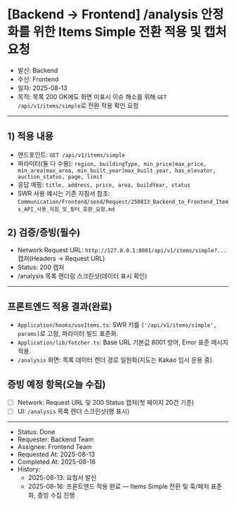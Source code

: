 # [Backend → Frontend] /analysis 안정화를 위한 Items Simple 전환 적용 및 캡처 요청

- 발신: Backend
- 수신: Frontend
- 일자: 2025-08-13
- 목적: 목록 200 OK에도 화면 미표시 이슈 해소를 위해 `GET /api/v1/items/simple`로 전환 적용 확인 요청

---

## 1) 적용 내용

- 엔드포인트: `GET /api/v1/items/simple`
- 파라미터(둘 다 수용): `region, buildingType, min_price|max_price, min_area|max_area, min_built_year|max_built_year, has_elevator, auction_status, page, limit`
- 응답 매핑: `title, address, price, area, buildYear, status`
- SWR 사용 예시는 기존 지침서 참조: `Communication/Frontend/send/Request/250813_Backend_to_Frontend_Items_API_사용_지침_및_필터_호환_요청.md`

## 2) 검증/증빙(필수)

- Network Request URL: `http://127.0.0.1:8001/api/v1/items/simple?...` 캡처(Headers → Request URL)
- Status: 200 캡처
- /analysis 목록 렌더링 스크린샷(데이터 표시 확인)

---

## 프론트엔드 적용 결과(완료)

- `Application/hooks/useItems.ts`: SWR 키를 `['/api/v1/items/simple', params]`로 고정, 파라미터 빌드 표준화.
- `Application/lib/fetcher.ts`: Base URL 기본값 8001 방어, Error 표준 메시지 적용.
- `/analysis` 화면: 목록 데이터 렌더 경로 일원화(지도는 Kakao 임시 운용 중).

## 증빙 예정 항목(오늘 수집)

- [ ] Network: Request URL 및 200 Status 캡처(첫 페이지 20건 기준)
- [ ] UI: `/analysis` 목록 렌더 스크린샷(행 표시)

---

- Status: Done
- Requester: Backend Team
- Assignee: Frontend Team
- Requested At: 2025-08-13
- Completed At: 2025-08-16
- History:
  - 2025-08-13: 요청서 발신
  - 2025-08-16: 프론트엔드 적용 완료 — Items Simple 전환 및 훅/페처 표준화, 증빙 수집 진행
